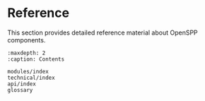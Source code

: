 # Reference

This section provides detailed reference material about OpenSPP components.

```{toctree}
:maxdepth: 2
:caption: Contents

modules/index
technical/index
api/index
glossary
```
